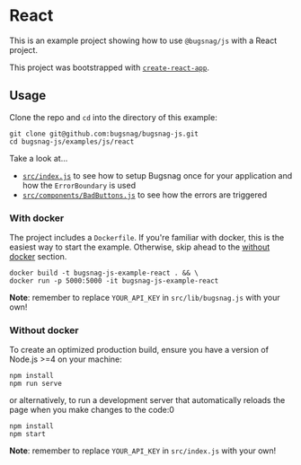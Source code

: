 # React

This is an example project showing how to use `@bugsnag/js` with a React project.

This project was bootstrapped with [`create-react-app`](https://github.com/facebook/create-react-app).

## Usage

Clone the repo and `cd` into the directory of this example:

```
git clone git@github.com:bugsnag/bugsnag-js.git
cd bugsnag-js/examples/js/react
```
Take a look at…
- [`src/index.js`](src/index.js) to see how to setup Bugsnag once for your application and how the `ErrorBoundary` is used
- [`src/components/BadButtons.js`](src/components/BadButtons.js) to see how the errors are triggered

### With docker

The project includes a `Dockerfile`. If you're familiar with docker, this is the easiest way to start the example. Otherwise, skip ahead to the [without docker](#without-docker) section.

```
docker build -t bugsnag-js-example-react . && \
docker run -p 5000:5000 -it bugsnag-js-example-react
```

__Note__: remember to replace `YOUR_API_KEY` in `src/lib/bugsnag.js` with your own!

### Without docker

To create an optimized production build, ensure you have a version of Node.js >=4 on your machine:

```
npm install
npm run serve
```

or alternatively, to run a development server that automatically reloads the page when you make changes to the code:0

```
npm install
npm start
```
__Note__: remember to replace `YOUR_API_KEY` in `src/index.js` with your own!

